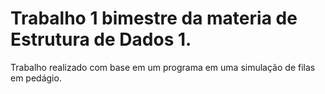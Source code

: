 <h1>Trabalho 1 bimestre da materia de Estrutura de Dados 1.</h1>

Trabalho realizado com base em um programa em uma simulação de filas em pedágio.
